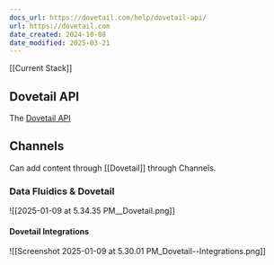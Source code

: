 ```yaml
---
docs_url: https://dovetail.com/help/dovetail-api/
url: https://dovetail.com
date_created: 2024-10-08
date_modified: 2025-03-21
---
```



[[Current Stack]]

## Dovetail API
The [Dovetail API](https://dovetail.com/help/dovetail-api/)

## Channels
Can add content through [[Dovetail]] through Channels.  

### Data Fluidics & Dovetail

![[2025-01-09 at 5.34.35 PM__Dovetail.png]]

#### Dovetail Integrations
![[Screenshot 2025-01-09 at 5.30.01 PM_Dovetail--Integrations.png]]
